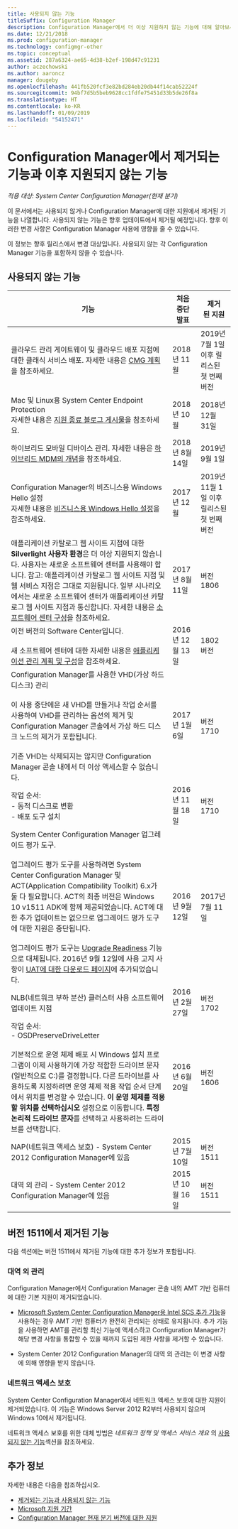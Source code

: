 ```yaml
---
title: 사용되지 않는 기능
titleSuffix: Configuration Manager
description: Configuration Manager에서 더 이상 지원하지 않는 기능에 대해 알아보세요.
ms.date: 12/21/2018
ms.prod: configuration-manager
ms.technology: configmgr-other
ms.topic: conceptual
ms.assetid: 287a6324-ae65-4d38-b2ef-198d47c91231
author: aczechowski
ms.author: aaroncz
manager: dougeby
ms.openlocfilehash: 441fb520fcf3e82bd284eb20db44f14cab52224f
ms.sourcegitcommit: 94bf7d5b5beb9628cc1fdfe75451d33b5de26f8a
ms.translationtype: HT
ms.contentlocale: ko-KR
ms.lasthandoff: 01/09/2019
ms.locfileid: "54152471"
---
```

# <a name="removed-and-deprecated-features-for-configuration-manager"></a>Configuration Manager에서 제거되는 기능과 이후 지원되지 않는 기능

*적용 대상: System Center Configuration Manager(현재 분기)*

이 문서에서는 사용되지 않거나 Configuration Manager에 대한 지원에서 제거된 기능을 나열합니다. 사용되지 않는 기능은 향후 업데이트에서 제거될 예정입니다. 향후 이러한 변경 사항은 Configuration Manager 사용에 영향을 줄 수 있습니다.  

이 정보는 향후 릴리스에서 변경 대상입니다. 사용되지 않는 각 Configuration Manager 기능을 포함하지 않을 수 있습니다.



## <a name="deprecated-features"></a>사용되지 않는 기능  

|기능|처음 중단 발표|제거된&nbsp;지원|  
|-----------|---|--------------|  
|클라우드 관리 게이트웨이 및 클라우드 배포 지점에 대한 클래식 서비스 배포. 자세한 내용은 [CMG 계획](/sccm/core/clients/manage/cmg/plan-cloud-management-gateway#azure-resource-manager)을 참조하세요.|2018년 11월|2019년 7월 1일 이후 릴리스된 첫 번째 버전| 
|Mac 및 Linux용 System Center Endpoint Protection<br>자세한 내용은 [지원 종료 블로그 게시물](https://go.microsoft.com/fwlink/?linkid=870182)을 참조하세요.|2018년 10월|2018년 12월 31일|
|하이브리드 모바일 디바이스 관리. 자세한 내용은 [하이브리드 MDM의 개념](/sccm/mdm/understand/hybrid-mobile-device-management)을 참조하세요.<!--Intune feature 2683117-->|2018년 8월 14일|2019년 9월 1일|
|Configuration Manager의 비즈니스용 Windows Hello 설정<br>자세한 내용은 [비즈니스용 Windows Hello 설정](/sccm/protect/deploy-use/windows-hello-for-business-settings)을 참조하세요.|2017년 12월|2019년 11월 1일 이후 릴리스된 첫 번째 버전|
|애플리케이션 카탈로그 웹 사이트 지점에 대한 **Silverlight 사용자 환경**은 더 이상 지원되지 않습니다. 사용자는 새로운 소프트웨어 센터를 사용해야 합니다. 참고: 애플리케이션 카탈로그 웹 사이트 지점 및 웹 서비스 지점은 그대로 지원됩니다. 일부 시나리오에서는 새로운 소프트웨어 센터가 애플리케이션 카탈로그 웹 사이트 지점과 통신합니다. 자세한 내용은 [소프트웨어 센터 구성](/sccm/apps/plan-design/plan-for-and-configure-application-management#bkmk_userex)을 참조하세요.<!--1358309-->|2017년 8월 11일| 버전 1806|
|이전 버전의 Software Center입니다.<br><br>새 소프트웨어 센터에 대한 자세한 내용은 [애플리케이션 관리 계획 및 구성](/sccm/apps/plan-design/plan-for-and-configure-application-management##bkmk_userex)을 참조하세요.|2016년 12월 13일|1802 버전|
|Configuration Manager를 사용한 VHD(가상 하드 디스크) 관리 <br><br>이 사용 중단에은 새 VHD를 만들거나 작업 순서를 사용하여 VHD를 관리하는 옵션의 제거 및 Configuration Manager 콘솔에서 가상 하드 디스크 노드의 제거가 포함됩니다. <br><br>기존 VHD는 삭제되지는 않지만 Configuration Manager 콘솔 내에서 더 이상 액세스할 수 없습니다.  |2017년 1월 6일 |버전 1710|
|작업 순서: <br /> - 동적 디스크로 변환 <br /> - 배포 도구 설치 |2016년 11월 18일|버전 1710|
|System Center Configuration Manager 업그레이드 평가 도구. <br><br>업그레이드 평가 도구를 사용하려면 System Center Configuration Manager 및 ACT(Application Compatibility Toolkit) 6.x가 둘 다 필요합니다. ACT의 최종 버전은 Windows 10 v1511 ADK에 함께 제공되었습니다. ACT에 대한 추가 업데이트는 없으므로 업그레이드 평가 도구에 대한 지원은 중단됩니다. <br><br>업그레이드 평가 도구는 [Upgrade Readiness](/sccm/core/clients/manage/upgrade/upgrade-analytics) 기능으로 대체됩니다. 2016년 9월 12일에 사용 고지 사항이 [UAT에 대한 다운로드 페이지](https://www.microsoft.com/download/details.aspx?id=37145)에 추가되었습니다. | 2016년 9월 12일  | 2017년 7월 11일 |
|NLB(네트워크 부하 분산) 클러스터 사용 소프트웨어 업데이트 지점 | 2016년 2월 27일 | 버전 1702 | 
|작업 순서: <br /> - OSDPreserveDriveLetter  <br /><br /> 기본적으로 운영 체제 배포 시 Windows 설치 프로그램이 이제 사용하기에 가장 적합한 드라이브 문자(일반적으로 C:)를 결정합니다. 다른 드라이브를 사용하도록 지정하려면 운영 체제 적용 작업 순서 단계에서 위치를 변경할 수 있습니다. **이 운영 체제를 적용할 위치를 선택하십시오** 설정으로 이동합니다. **특정 논리적 드라이브 문자**를 선택하고 사용하려는 드라이브를 선택합니다. |2016년 6월 20일 |버전 1606 |
|NAP(네트워크 액세스 보호) - System Center 2012 Configuration Manager에 있음|2015년 7월 10일|버전 1511|  
|대역 외 관리 - System Center 2012 Configuration Manager에 있음|2015년 10월 16일|버전 1511|



## <a name="features-removed-in-version-1511"></a>버전 1511에서 제거된 기능
다음 섹션에는 버전 1511에서 제거된 기능에 대한 추가 정보가 포함됩니다.

###  <a name="bkmk_amt"></a> 대역 외 관리  
 Configuration Manager에서 Configuration Manager 콘솔 내의 AMT 기반 컴퓨터에 대한 기본 지원이 제거되었습니다.  

-   [Microsoft System Center Configuration Manager용 Intel SCS 추가 기능](http://www.intel.com/content/www/us/en/software/setup-configuration-software.html)을 사용하는 경우 AMT 기반 컴퓨터가 완전히 관리되는 상태로 유지됩니다. 추가 기능을 사용하면 AMT를 관리할 최신 기능에 액세스하고 Configuration Manager가 해당 변경 사항을 통합할 수 있을 때까지 도입된 제한 사항을 제거할 수 있습니다.  

-   System Center 2012 Configuration Manager의 대역 외 관리는 이 변경 사항에 의해 영향을 받지 않습니다.  

###  <a name="bkmk_nap"></a> 네트워크 액세스 보호  
 System Center Configuration Manager에서 네트워크 액세스 보호에 대한 지원이 제거되었습니다. 이 기능은 Windows Server 2012 R2부터 사용되지 않으며 Windows 10에서 제거됩니다.  

 네트워크 액세스 보호를 위한 대체 방법은 *네트워크 정책 및 액세스 서비스 개요* 의 [사용되지 않는 기능](https://technet.microsoft.com/library/hh831683.aspx)섹션을 참조하세요.



## <a name="more-information"></a>추가 정보
자세한 내용은 다음을 참조하십시오.
 - [제거되는 기능과 사용되지 않는 기능](/sccm/core/plan-design/changes/deprecated/removed-and-deprecated)
 - [Microsoft 지원 기간](https://support.microsoft.com/lifecycle)
 - [Configuration Manager 현재 분기 버전에 대한 지원](/sccm/core/servers/manage/current-branch-versions-supported)
